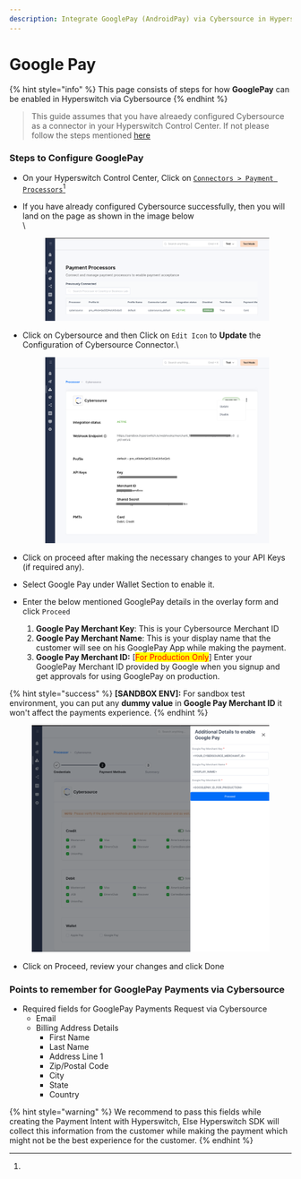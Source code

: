 ```yaml
---
description: Integrate GooglePay (AndroidPay) via Cybersource in Hyperswitch
---
```


# Google Pay

{% hint style="info" %}
This page consists of steps for how **GooglePay** can be enabled in Hyperswitch via Cybersource
{% endhint %}

> This guide assumes that you have alreaedy configured Cybersource as a connector in your Hyperswitch Control Center. If not please follow the steps mentioned [here](./)

### Steps to Configure GooglePay

* On your Hyperswitch Control Center, Click on [`Connectors > Payment Processors`](#user-content-fn-1)[^1]
*   If you have already configured Cybersource successfully, then you will land on the page as shown in the image below\
    \


    <figure><img src="../../../../../../.gitbook/assets/Screenshot 2024-03-14 at 1.36.58 PM.png" alt=""><figcaption></figcaption></figure>
*   Click on Cybersource and then Click on `Edit Icon` to **Update** the Configuration of Cybersource Connector.\


    <figure><img src="../../../../../../.gitbook/assets/Screenshot 2024-03-14 at 1.38.05 PM.png" alt=""><figcaption></figcaption></figure>
* Click on proceed after making the necessary changes to your API Keys (if required any).
* Select Google Pay under Wallet Section to enable it.
* Enter the below mentioned GooglePay details in the overlay form and click `Proceed`
  1. **Google Pay Merchant Key**: This is your Cybersource Merchant ID
  2. **Google Pay Merchant Name**: This is your display name that the customer will see on his GooglePay App while making the payment.
  3. **Google Pay Merchant ID:** \[<mark style="color:red;">For Production Only</mark>] Enter your GooglePay Merchant ID provided by Google when you signup and get approvals for using GooglePay on production.

{% hint style="success" %}
**\[SANDBOX ENV]:** For sandbox test environment, you can put any **dummy value** in **Google Pay Merchant ID** it won't affect the payments experience.
{% endhint %}

<figure><img src="../../../../../../.gitbook/assets/Screenshot 2024-03-14 at 1.46.32 PM.png" alt=""><figcaption></figcaption></figure>

* Click on Proceed, review your changes and click Done

### Points to remember for GooglePay Payments via Cybersource

* Required fields for GooglePay Payments Request via Cybersource
  * Email
  * Billing Address Details
    * First Name
    * Last Name
    * Address Line 1
    * Zip/Postal Code
    * City
    * State
    * Country

{% hint style="warning" %}
We recommend to pass this fields while creating the Payment Intent with Hyperswitch, Else Hyperswitch SDK will collect this information from the customer while making the payment which might not be the best experience for the customer.
{% endhint %}



[^1]: 
